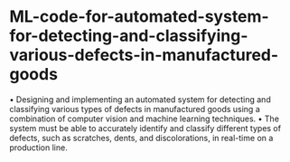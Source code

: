 # ML-code-for-automated-system-for-detecting-and-classifying-various-defects-in-manufactured-goods
•
Designing and implementing an automated system for detecting and classifying various types of defects in manufactured goods using a combination of computer vision and machine learning techniques.
•
The system must be able to accurately identify and classify different types of defects, such as scratches, dents, and discolorations, in real-time on a production line.
